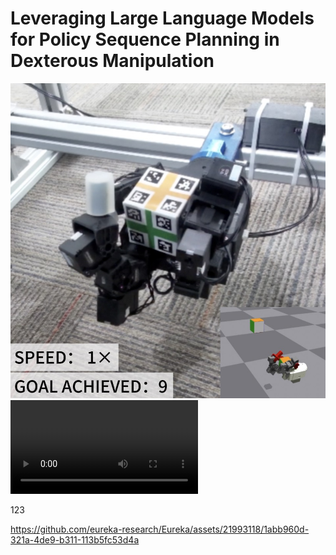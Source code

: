 # Leveraging Large Language Models for Policy Sequence Planning in Dexterous Manipulation
![](./1.jpg)
![Demo Video](./llm_compressed.mp4)

123

https://github.com/eureka-research/Eureka/assets/21993118/1abb960d-321a-4de9-b311-113b5fc53d4a
